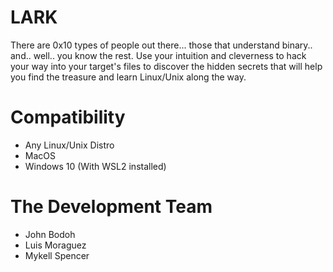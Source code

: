 # LARK

There are 0x10 types of people out there... those that understand binary.. and.. well..  you know the rest.  Use your intuition and cleverness to hack your way into your target's files to discover the hidden secrets that will help you find the treasure and learn Linux/Unix along the way.

# Compatibility

- Any Linux/Unix Distro
- MacOS
- Windows 10 (With WSL2 installed)

# The Development Team

- John Bodoh
- Luis Moraguez
- Mykell Spencer
